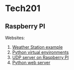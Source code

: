 # Tech201

## Raspberry PI
Websites: 
1. [Weather Station example](https://pipwr.com/setting-up-a-personal-weather-station-with-raspberry-pi-5-real-time-monitoring-at-home/)
2. [Python virtual environments](https://www.raspberrypi.com/news/using-python-with-virtual-environments-the-magpi-148/)
3. [UDP server on Raspberry PI](https://www.aranacorp.com/en/setting-up-a-udp-server-on-raspberry-pi/)
4. [Python web server](https://pythonbasics.org/webserver/)
